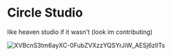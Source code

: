 # Circle Studio
like heaven studio if it wasn't (look im contributing) 

![XVBcnS3tm6ayXC-0FubZVXzzYQSYrJiW_AESj6zIlTs](https://github.com/user-attachments/assets/420d0073-c83f-418e-ab44-25e8b1cc0ffe)
